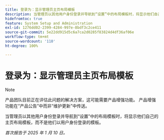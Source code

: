 ```yaml
---
title: 登录为：显示管理员主页布局模板
description: 当管理员以其他用户身份登录并导航到“设置”中的布局模板时，将显示他们自己的主页布局模板，而不是他们以用户身份登录的模板。
hidefromtoc: true
feature: System Setup and Administration
exl-id: 1276dd02-2399-4284-997e-8bdf3c2ce411
source-git-commit: 5e22dd915d5c6a7ca2d0285f83824d4df36af06e
workflow-type: tm+mt
source-wordcount: '110'
ht-degree: 100%

---
```


# 登录为：显示管理员主页布局模板

>[!NOTE]
>
>产品团队目前正在评估此问题的解决方案，这可能需要产品增强功能。 产品增强功能在“产品公告”中而非“维护更新”中传送。

当管理员以其他用户身份登录并导航到“设置”中的布局模板时，将显示他们自己的主页布局模板，而不是他们以用户身份登录的模板。

_首次报告于 2025 年 1 月 10 日。_
